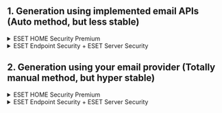 ## 1. Generation using implemented email APIs (Auto method, but less stable)

<details>
  <summary>ESET HOME Security Premium</summary>
  
  1. Run main.py or executable file:
  ```
  python main.py --chrome --key
  ```
  ```
  ESET-KeyGen_v1.4.2.0_win64.exe --chrome --key
  ```
  > File name is unique for each version! Do not copy the above command. This is an example!

  2. Wait until you will see the account data
  > This information will also be written to a file named "Today date - ESET ACCOUNTS.txt"

  ![Windows](https://github.com/rzc0d3r/ESET-KeyGen/blob/main/img/key_run_win.png)
</details>

<details>
  <summary>ESET Endpoint Security + ESET Server Security</summary>
  
  1. Run main.py or executable file:
  ```
  python main.py --chrome --business-key
  ```
  ```
  ESET-KeyGen_v1.4.2.0_win64.exe --chrome --business-key
  ```
  > File name is unique for each version! Do not copy the above command. This is an example!

  > It is also recommended to use 10minutemail email api to generate such accounts. So if you are unable to generate this account, try different variations of the email APIs!

  2. Wait until appears you will see *"Solve the captcha on the page manually!!!"*. Next, you will see a captcha with text input in the browser window created. You solve it and then just do nothing, the algorithm will do everything for you!

  3. Wait until you will see the account data
  > This information will also be written to a file named "Today date - ESET ACCOUNTS.txt"

  ![Windows](https://github.com/rzc0d3r/ESET-KeyGen/blob/main/img/business_key_run_win.png)
</details>

## 2. Generation using your email provider (Totally manual method, but hyper stable)

<details>
  <summary>ESET HOME Security Premium</summary>
  
  1. Run main.py or executable file:
  ```
  python main.py --chrome --key --custom-email-api
  ```
  ```
  ESET-KeyGen_v1.4.2.0_win64.exe --chrome --key --custom-email-api
  ```
  > File name is unique for each version! Do not copy the above command. This is an example!

  2. Wait until you will see the account data
  > This information will also be written to a file named "Today date - ESET ACCOUNTS.txt"

  ![Windows](https://github.com/rzc0d3r/ESET-KeyGen/blob/main/img/key_run_win_custom_email_api.png)
</details>

<details>
  <summary>ESET Endpoint Security + ESET Server Security</summary>
  
  1. Run main.py or executable file:
  ```
  python main.py --chrome --business-key --custom-email-api
  ```
  ```
  ESET-KeyGen_v1.4.2.0_win64.exe --chrome --business-key --custom-email-api
  ```
  > File name is unique for each version! Do not copy the above command. This is an example!

  > It is also recommended to use hi2in email api to generate such accounts. So if you are unable to generate this account, try different variations of the email APIs!

  2. Then in the console you'll see *"Enter an email address you have access to"* and you'll need to enter a real existing email address that you can read incoming emails to. I suggest using a temporary email for this, such as [TempMail](https://temp-mail.org)
  > Then the algorithm will continue as in the first method

  3. Wait until appears you will see *"Solve the captcha on the page manually!!!"*. Next, you will see a captcha with text input in the browser window created. You solve it and then just do nothing, the algorithm will do everything for you!

  4. After some time in the console you will see the message *"Enter the link to activate your account, it will come to the email address you provide"*, here you need to go to your email and find mail in inbox (you will have to wait)

     **FROM: noreply@eba.eset.com**

     **SUBJECT: ESET BUSINESS ACCOUNT - Account activation**

     Then open that email and copy the link that is in the button (right click on the button, copy link address) and paste it into the console. If you have done everything correctly, the generation will complete successfully!

     ![Windows](https://github.com/rzc0d3r/ESET-KeyGen/blob/main/img/activated_href_business.png)

  5. Wait until appears you will see the license key 
  > This information will also be written to a file named "Today date - ESET KEYS.txt"

![Windows](https://github.com/rzc0d3r/ESET-KeyGen/blob/main/img/business_key_run_win_custom_email_api.png)
</details>
